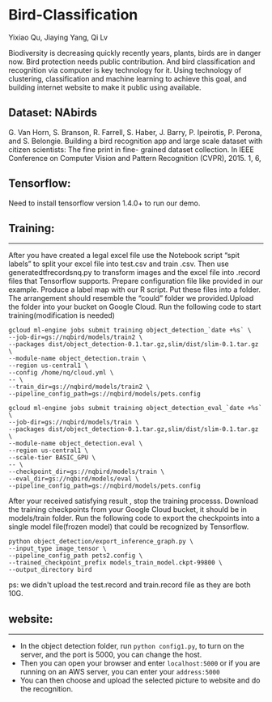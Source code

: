 # Bird-Classification
Yixiao Qu, Jiaying Yang, Qi Lv

Biodiversity is decreasing quickly recently years, plants, birds are in danger now. Bird protection needs public contribution. And bird classification and recognition via computer is key technology for it. Using technology of clustering, classification and machine learning to achieve this goal, and building internet website to make it public using available.

## Dataset: NAbirds
G. Van Horn, S. Branson, R. Farrell, S. Haber, J. Barry, P. Ipeirotis, P. Perona, and S. Belongie. Building a bird recognition app and large scale dataset with citizen scientists: The fine print in fine- grained dataset collection. In IEEE Conference on Computer Vision and Pattern Recognition (CVPR), 2015. 1, 6,


## Tensorflow:

Need to install tensorflow version 1.4.0+ to run our demo.

## Training:
------------------------
After you have created a legal excel file use the Notebook script “spit labels” to split your excel file into test.csv and train .csv. Then use generatedtfrecordsnq.py to transform images and the excel file into .record files that Tensorflow supports. Prepare configuration file like provided in our example. Produce a label map with our R script. Put these files into a folder. The arrangement should resemble the “could” folder we provided.Upload the folder into your bucket on Google Cloud. Run the following code to start training(modification is needed)
```
gcloud ml-engine jobs submit training object_detection_`date +%s` \
--job-dir=gs://nqbird/models/train2 \
--packages dist/object_detection-0.1.tar.gz,slim/dist/slim-0.1.tar.gz \
--module-name object_detection.train \
--region us-central1 \
--config /home/nq/cloud.yml \
-- \
--train_dir=gs://nqbird/models/train2 \
--pipeline_config_path=gs://nqbird/models/pets.config
```

```
gcloud ml-engine jobs submit training object_detection_eval_`date +%s` \
--job-dir=gs://nqbird/models/train \
--packages dist/object_detection-0.1.tar.gz,slim/dist/slim-0.1.tar.gz \
--module-name object_detection.eval \
--region us-central1 \
--scale-tier BASIC_GPU \
-- \
--checkpoint_dir=gs://nqbird/models/train \
--eval_dir=gs://nqbird/models/eval \
--pipeline_config_path=gs://nqbird/models/pets.config
```

After your received satisfying result , stop the training processs. Download the training checkpoints from  your Google Cloud bucket, it should be in models/train folder. Run the following code to export the checkpoints into a single model file(frozen model) that could be recognized by Tensorflow.
```
python object_detection/export_inference_graph.py \
--input_type image_tensor \
--pipeline_config_path pets2.config \
--trained_checkpoint_prefix models_train_model.ckpt-99800 \
--output_directory bird
```

ps: we didn't upload the test.record and train.record file as they are both 10G.

## website:
------------------------
- In the object detection folder, run `python config1.py`, to turn on the server, and the port is 5000, you can change the host.
- Then you can open your browser and enter `localhost:5000` or if you are running on an AWS server, you can enter your `address:5000`
- You can then choose and upload the selected picture to website and do the recognition.


